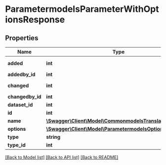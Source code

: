 # ParametermodelsParameterWithOptionsResponse

## Properties
Name | Type | Description | Notes
------------ | ------------- | ------------- | -------------
**added** | **int** | Unix timestamp | [optional] 
**addedby_id** | **int** | user ID | [optional] 
**changed** | **int** | Unix timestamp | [optional] 
**changedby_id** | **int** | user ID | [optional] 
**dataset_id** | **int** |  | [optional] 
**id** | **int** |  | [optional] 
**name** | [**\Swagger\Client\Model\CommonmodelsTranslatable**](CommonmodelsTranslatable.md) |  | [optional] 
**options** | [**\Swagger\Client\Model\ParametermodelsOptionResponse[]**](ParametermodelsOptionResponse.md) |  | [optional] 
**type** | **string** |  | [optional] 
**type_id** | **int** |  | [optional] 

[[Back to Model list]](../README.md#documentation-for-models) [[Back to API list]](../README.md#documentation-for-api-endpoints) [[Back to README]](../README.md)


